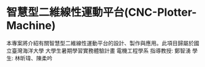 # 智慧型二維線性運動平台(CNC-Plotter-Machine)
本專案將介紹有關智慧型二維線性運動平台的設計、製作與應用。此項目歸屬於國立臺灣海洋大學 大學生暑期學習實務體驗計畫 電機工程學系
指導教授: 鄭智湧
學生: 林昕瑋、陳柔吟
